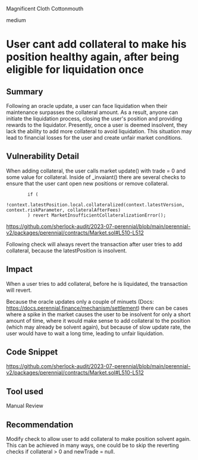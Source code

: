 Magnificent Cloth Cottonmouth

medium

# User cant add collateral to make his position healthy again, after being eligible for liquidation once
## Summary

Following an oracle update, a user can face liquidation when their maintenance surpasses the collateral amount.
As a result, anyone can initiate the liquidation process, closing the user's position and providing rewards to the liquidator. Presently, once a user is deemed insolvent, they lack the ability to add more collateral to avoid liquidation. This situation may lead to financial losses for the user and create unfair market conditions.

## Vulnerability Detail

When adding collateral, the user calls market update() with trade = 0 and some value for collateral.
Inside of _invaiant() there are several checks to ensure that the user cant open new positions or remove collateral.

```solidity
        if (
            !context.latestPosition.local.collateralized(context.latestVersion, context.riskParameter, collateralAfterFees)
        ) revert MarketInsufficientCollateralizationError();
```
https://github.com/sherlock-audit/2023-07-perennial/blob/main/perennial-v2/packages/perennial/contracts/Market.sol#L510-L512

Following check will always revert the transaction after user tries to add collateral, because the latestPosition is insolvent.

## Impact

When a user tries to add collateral, before he is liquidated, the transaction will revert. 

Because the oracle updates only a couple of minuets (Docs: https://docs.perennial.finance/mechanism/settlement)
there can be cases where a spike in the market causes the user to be insolvent for only a short amount of time, where it would make sense to add collateral to the position (which may already be solvent again), but because of slow update rate, the user would have to wait a long time, leading to unfair liquidation.

## Code Snippet

https://github.com/sherlock-audit/2023-07-perennial/blob/main/perennial-v2/packages/perennial/contracts/Market.sol#L510-L512

## Tool used

Manual Review

## Recommendation

Modify check to allow user to add collateral to make position solvent again.
This can be achieved in many ways, one could be to skip the reverting checks if collateral > 0 and newTrade = null.